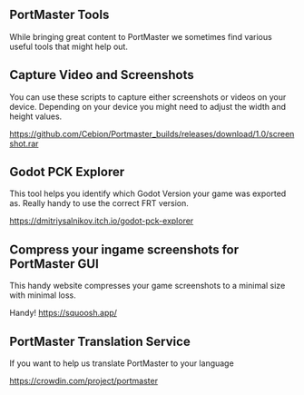 ## PortMaster Tools

While bringing great content to PortMaster we sometimes find various useful tools that might help out.

## Capture Video and Screenshots

You can use these scripts to capture either screenshots or videos on your device.
Depending on your device you might need to adjust the width and height values.

https://github.com/Cebion/Portmaster_builds/releases/download/1.0/screenshot.rar

## Godot PCK Explorer
This tool helps you identify which Godot Version your game was exported as.
Really handy to use the correct FRT version.

https://dmitriysalnikov.itch.io/godot-pck-explorer

## Compress your ingame screenshots for PortMaster GUI
This handy website compresses your game screenshots to a minimal size with minimal loss.

Handy!
https://squoosh.app/

## PortMaster Translation Service 
If you want to help us translate PortMaster to your language

https://crowdin.com/project/portmaster

